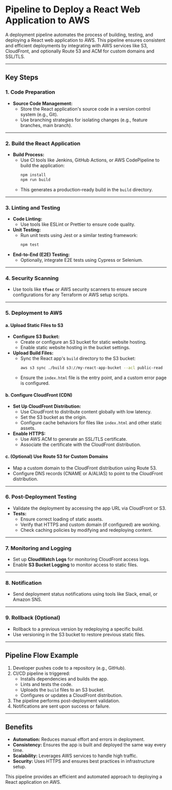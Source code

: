 # Pipeline to Deploy a React Web Application to AWS

A deployment pipeline automates the process of building, testing, and deploying a React web application to AWS. This pipeline ensures consistent and efficient deployments by integrating with AWS services like S3, CloudFront, and optionally Route 53 and ACM for custom domains and SSL/TLS.

---

## **Key Steps**

### **1. Code Preparation**
- **Source Code Management:**
    - Store the React application's source code in a version control system (e.g., Git).
    - Use branching strategies for isolating changes (e.g., feature branches, main branch).

---

### **2. Build the React Application**
- **Build Process:**
    - Use CI tools like Jenkins, GitHub Actions, or AWS CodePipeline to build the application:
      ```bash
      npm install
      npm run build
      ```
    - This generates a production-ready build in the `build` directory.

---

### **3. Linting and Testing**
- **Code Linting:**
    - Use tools like ESLint or Prettier to ensure code quality.
- **Unit Testing:**
    - Run unit tests using Jest or a similar testing framework:
      ```bash
      npm test
      ```
- **End-to-End (E2E) Testing:**
    - Optionally, integrate E2E tests using Cypress or Selenium.

---

### **4. Security Scanning**
- Use tools like **`tfsec`** or AWS security scanners to ensure secure configurations for any Terraform or AWS setup scripts.

---

### **5. Deployment to AWS**
#### **a. Upload Static Files to S3**
- **Configure S3 Bucket:**
    - Create or configure an S3 bucket for static website hosting.
    - Enable static website hosting in the bucket settings.
- **Upload Build Files:**
    - Sync the React app's `build` directory to the S3 bucket:
      ```bash
      aws s3 sync ./build s3://my-react-app-bucket --acl public-read
      ```
    - Ensure the `index.html` file is the entry point, and a custom error page is configured.

#### **b. Configure CloudFront (CDN)**
- **Set Up CloudFront Distribution:**
    - Use CloudFront to distribute content globally with low latency.
    - Set the S3 bucket as the origin.
    - Configure cache behaviors for files like `index.html` and other static assets.
- **Enable HTTPS:**
    - Use AWS ACM to generate an SSL/TLS certificate.
    - Associate the certificate with the CloudFront distribution.

#### **c. (Optional) Use Route 53 for Custom Domains**
- Map a custom domain to the CloudFront distribution using Route 53.
- Configure DNS records (CNAME or A/ALIAS) to point to the CloudFront distribution.

---

### **6. Post-Deployment Testing**
- Validate the deployment by accessing the app URL via CloudFront or S3.
- **Tests:**
    - Ensure correct loading of static assets.
    - Verify that HTTPS and custom domain (if configured) are working.
    - Check caching policies by modifying and redeploying content.

---

### **7. Monitoring and Logging**
- Set up **CloudWatch Logs** for monitoring CloudFront access logs.
- Enable **S3 Bucket Logging** to monitor access to static files.

---

### **8. Notification**
- Send deployment status notifications using tools like Slack, email, or Amazon SNS.

---

### **9. Rollback (Optional)**
- Rollback to a previous version by redeploying a specific build.
- Use versioning in the S3 bucket to restore previous static files.

---

## **Pipeline Flow Example**

1. Developer pushes code to a repository (e.g., GitHub).
2. CI/CD pipeline is triggered:
    - Installs dependencies and builds the app.
    - Lints and tests the code.
    - Uploads the `build` files to an S3 bucket.
    - Configures or updates a CloudFront distribution.
3. The pipeline performs post-deployment validation.
4. Notifications are sent upon success or failure.

---

## **Benefits**
- **Automation:** Reduces manual effort and errors in deployment.
- **Consistency:** Ensures the app is built and deployed the same way every time.
- **Scalability:** Leverages AWS services to handle high traffic.
- **Security:** Uses HTTPS and ensures best practices in infrastructure setup.

This pipeline provides an efficient and automated approach to deploying a React application on AWS.